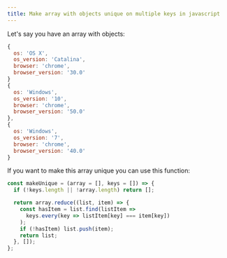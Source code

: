 ```yaml
---
title: Make array with objects unique on multiple keys in javascript
---
```


Let's say you have an array with objects:

```js
{
  os: 'OS X',
  os_version: 'Catalina',
  browser: 'chrome',
  browser_version: '30.0'
}
{
  os: 'Windows',
  os_version: '10',
  browser: 'chrome',
  browser_version: '50.0'
},
{
  os: 'Windows',
  os_version: '7',
  browser: 'chrome',
  browser_version: '40.0'
}
````

If you want to make this array unique you can use this function:

```js
const makeUnique = (array = [], keys = []) => {
  if (!keys.length || !array.length) return [];

  return array.reduce((list, item) => {
    const hasItem = list.find(listItem =>
      keys.every(key => listItem[key] === item[key])
    );
    if (!hasItem) list.push(item);
    return list;
  }, []);
};
```
